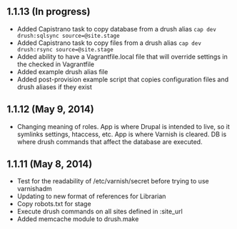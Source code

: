 ## 1.1.13 (In progress)
- Added Capistrano task to copy database from a drush alias `cap dev drush:sqlsync source=@site.stage`
- Added Capistrano task to copy files from a drush alias `cap dev drush:rsync source=@site.stage`
- Added ability to have a Vagrantfile.local file that will override settings in the checked in Vagrantfile
- Added example drush alias file
- Added post-provision example script that copies configuration files and drush aliases if they exist

## 1.1.12 (May 9, 2014)
- Changing meaning of roles. App is where Drupal is intended to live, so it symlinks settings, htaccess, etc. App is where Varnish is cleared. DB is where drush commands that affect the database are executed.

## 1.1.11 (May 8, 2014)
- Test for the readability of /etc/varnish/secret before trying to use varnishadm
- Updating to new format of references for Librarian
- Copy robots.txt for stage
- Execute drush commands on all sites defined in :site_url
- Added memcache module to drush.make
